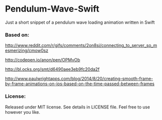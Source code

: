 # Pendulum-Wave-Swift
Just a short snippet of a pendulum wave loading animation written in Swift

### Based on:

http://www.reddit.com/r/gifs/comments/2on8si/connecting_to_server_so_mesmerizing/cmow0sz

http://codepen.io/anon/pen/OPMvOb

http://bl.ocks.org/smt/d6490aee3eb9fc20da2f

http://www.paulwrightapps.com/blog/2014/8/20/creating-smooth-frame-by-frame-animations-on-ios-based-on-the-time-passed-between-frames

### License:

Released under MIT license.  See details in LICENSE file.  Feel free to use however you like.
